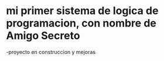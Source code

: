<h1>mi primer sistema de logica de programacion, con nombre de Amigo Secreto</h1>
-proyecto en construccion y mejoras

